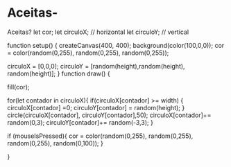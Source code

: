 # Aceitas-
Aceitas?
let cor;
let circuloX;  // horizontal
let circuloY; // vertical

function setup() {
  createCanvas(400, 400);
   background(color(100,0,0));
  cor = color(random(0,255), random(0,255), random(0,255));
  
  circuloX = [0,0,0];
  circuloY = [random(height),random(height), random(height)];
}
function draw() {
  
  
  fill(cor);
  
   for(let contador in circuloX){
   if(circuloX[contador] >= width) {
     circuloX[contador] =0;
     circuloY[contador] = random(height);
   }
    circle(circuloX[contador], circuloY[contador],50);
  circuloX[contador]+= random(0,3);
  circuloY[contador]+= random(-3,3);
   }
  
  
 
  
  if (mouseIsPressed){
    cor = color(random(0,255), random(0,255), random(0,255), random(0,100));
  }
    
}
